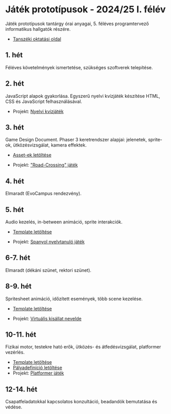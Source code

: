 # Játék prototípusok - 2024/25 I. félév
Játék prototípusok tantárgy órai anyagai, 5. féléves programtervező informatikus hallgatók részére. 

- [Tanszéki oktatási oldal](https://edu.iit.uni-miskolc.hu/tanszek:oktatas:jatek_prototipusok:jatek_prototipusok)

## 1. hét
Féléves követelmények ismertetése, szükséges szoftverek telepítése.

## 2. hét
JavaScript alapok gyakorlása. Egyszerű nyelvi kvízjáték készítése HTML, CSS és JavaScript felhasználásával. 

- Projekt: [Nyelvi kvízjáték](https://github.com/aron123/jatek-prototipusok-2024/blob/main/language-quiz/)

## 3. hét
Game Design Document. Phaser 3 keretrendszer alapjai: jelenetek, sprite-ok, ütközésvizsgálat, kamera effektek.

* [Asset-ek letöltése](https://github.com/aron123/jatek-prototipusok-2024/raw/main/road-crossing-assets.zip)

- Projekt: ["Road-Crossing" játék](https://github.com/aron123/jatek-prototipusok-2024/blob/main/road-crossing/)

## 4. hét
Elmaradt (EvoCampus rendezvény).

## 5. hét
Audio kezelés, in-between animáció, sprite interakciók.

* [Template letöltése](https://github.com/aron123/jatek-prototipusok-2024/raw/main/spanish-learning-game-template.zip)
- Projekt: [Spanyol nyelvtanuló játék](https://github.com/aron123/jatek-prototipusok-2024/blob/main/spanish-learning-game/)

## 6-7. hét
Elmaradt (dékáni szünet, rektori szünet).

## 8-9. hét
Spritesheet animáció, időzített események, több scene kezelése.

* [Template letöltése](https://github.com/aron123/jatek-prototipusok-2024/raw/main/virtual-pet-game-template.zip)

- Projekt: [Virtuális kisállat nevelde](https://github.com/aron123/jatek-prototipusok-2024/blob/main/virtual-pet-game/)

## 10-11. hét
Fizikai motor, testekre ható erők, ütközés- és átfedésvizsgálat, platformer vezérlés.

- [Template letöltése](https://github.com/aron123/jatek-prototipusok-2024/raw/main/platformer-game-template.zip)
- [Pályadefiníció letöltése](https://raw.githubusercontent.com/aron123/jatek-prototipusok-2024/main/platformer-game-lvl-data.json)
- Projekt: [Platformer játék](https://github.com/aron123/jatek-prototipusok-2024/blob/main/platformer-game/)

## 12-14. hét
Csapatfeladatokkal kapcsolatos konzultáció, beadandók bemutatása és védése.
